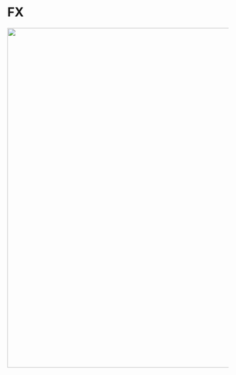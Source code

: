 # FX

<img width="774" alt="" src="https://user-images.githubusercontent.com/56244003/66285561-f2299400-e8d5-11e9-8870-0927f44c1dd1.png">
